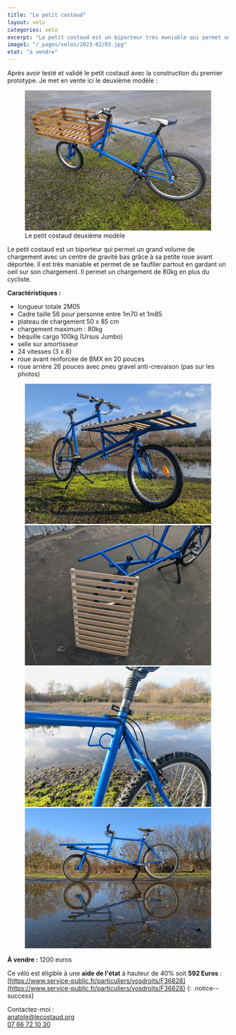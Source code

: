 ```yaml
---
title: "Le petit costaud"
layout: velo
categories: velo
excerpt: "Le petit costaud est un biporteur très maniable qui permet un grand volume de chargement."
image1: "/_pages/velos/2023-02/03.jpg"
etat: "à vendre"
---
```

Après avoir testé et validé le petit costaud avec la construction du premier prototype. Je met en vente ici le deuxième modèle :
<figure class="one">
    <a href="/_pages/velos/2023-02/03.jpg"><img src="/_pages/velos/2023-02/03.jpg"></a>
    <figcaption>Le petit costaud deuxième modèle</figcaption>
</figure>
Le petit costaud est un biporteur qui permet un grand volume de chargement avec un centre de gravité bas grâce à sa petite roue avant déportée. Il est très maniable et permet de se faufiler partout en gardant un oeil sur son chargement. Il permet un chargement de 80kg en plus du cycliste.


**Caractéristiques :**
- longueur totale 2M05
- Cadre taille 56 pour personne entre 1m70 et 1m85
- plateau de chargement 50 x 85 cm
- chargement maximum : 80kg
- béquille cargo 100kg (Ursus Jumbo)
- selle sur amortisseur
- 24 vitesses (3 x 8)
- roue avant renforcée de BMX en 20 pouces
- roue arrière 26 pouces avec pneu gravel anti-crevaison (pas sur les photos)

<figure class="half">
    <a href="/_pages/velos/2023-02/05.jpg"><img src="/_pages/velos/2023-02/05.jpg"></a>
    <a href="/_pages/velos/2023-02/07.jpg"><img src="/_pages/velos/2023-02/07.jpg"></a>
    <a href="/_pages/velos/2023-02/06.jpg"><img src="/_pages/velos/2023-02/06.jpg"></a>
    <a href="/_pages/velos/2023-02/02.jpg"><img src="/_pages/velos/2023-02/02.jpg"></a>
    <figcaption></figcaption>
</figure>



**À vendre :** 1200 euros  

Ce vélo est éligible à une **aide de l'état** à hauteur de 40% soit **592 Euros** : [https://www.service-public.fr/particuliers/vosdroits/F36828](https://www.service-public.fr/particuliers/vosdroits/F36828)
{: .notice--success}


Contactez-moi :  
[anatole@lecostaud.org](mailto:anatole@lecostaud.org)  
[07 66 72 10 30](tel:0766721030)
